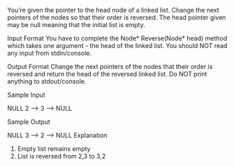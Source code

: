 You’re given the pointer to the head node of a linked list. Change the next pointers of the nodes so that their order is reversed. The head pointer given may be null meaning that the initial list is empty.

Input Format 
You have to complete the Node* Reverse(Node* head) method which takes one argument - the head of the linked list. You should NOT read any input from stdin/console.

Output Format 
Change the next pointers of the nodes that their order is reversed and return the head of the reversed linked list. Do NOT print anything to stdout/console.

Sample Input

NULL 
2 --> 3 --> NULL

Sample Output

NULL
3 --> 2 --> NULL
Explanation 
1. Empty list remains empty 
2. List is reversed from 2,3 to 3,2
